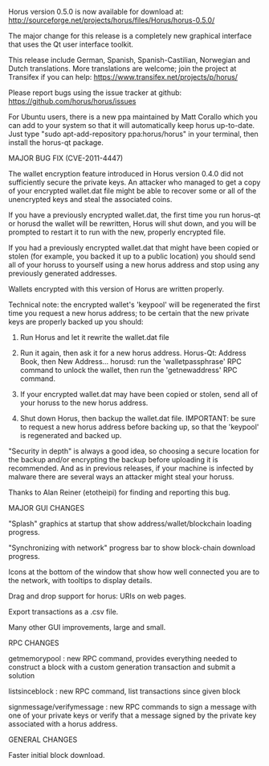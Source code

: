 Horus version 0.5.0 is now available for download at:
http://sourceforge.net/projects/horus/files/Horus/horus-0.5.0/

The major change for this release is a completely new graphical interface that uses the Qt user interface toolkit.

This release include German, Spanish, Spanish-Castilian, Norwegian and Dutch translations. More translations are welcome; join the project at Transifex if you can help:
https://www.transifex.net/projects/p/horus/

Please report bugs using the issue tracker at github:
https://github.com/horus/horus/issues

For Ubuntu users, there is a new ppa maintained by Matt Corallo which you can add to your system so that it will automatically keep horus up-to-date.  Just type "sudo apt-add-repository ppa:horus/horus" in your terminal, then install the horus-qt package.

MAJOR BUG FIX  (CVE-2011-4447)

The wallet encryption feature introduced in Horus version 0.4.0 did not sufficiently secure the private keys. An attacker who
managed to get a copy of your encrypted wallet.dat file might be able to recover some or all of the unencrypted keys and steal the
associated coins.

If you have a previously encrypted wallet.dat, the first time you run horus-qt or horusd the wallet will be rewritten, Horus will
shut down, and you will be prompted to restart it to run with the new, properly encrypted file.

If you had a previously encrypted wallet.dat that might have been copied or stolen (for example, you backed it up to a public
location) you should send all of your horuss to yourself using a new horus address and stop using any previously generated addresses.

Wallets encrypted with this version of Horus are written properly.

Technical note: the encrypted wallet's 'keypool' will be regenerated the first time you request a new horus address; to be certain that the
new private keys are properly backed up you should:

1. Run Horus and let it rewrite the wallet.dat file

2. Run it again, then ask it for a new horus address.
Horus-Qt: Address Book, then New Address...
horusd: run the 'walletpassphrase' RPC command to unlock the wallet,  then run the 'getnewaddress' RPC command.

3. If your encrypted wallet.dat may have been copied or stolen, send  all of your horuss to the new horus address.

4. Shut down Horus, then backup the wallet.dat file.
IMPORTANT: be sure to request a new horus address before backing up, so that the 'keypool' is regenerated and backed up.

"Security in depth" is always a good idea, so choosing a secure location for the backup and/or encrypting the backup before uploading it is recommended. And as in previous releases, if your machine is infected by malware there are several ways an attacker might steal your horuss.

Thanks to Alan Reiner (etotheipi) for finding and reporting this bug.

MAJOR GUI CHANGES

"Splash" graphics at startup that show address/wallet/blockchain loading progress.

"Synchronizing with network" progress bar to show block-chain download progress.

Icons at the bottom of the window that show how well connected you are to the network, with tooltips to display details.

Drag and drop support for horus: URIs on web pages.

Export transactions as a .csv file.

Many other GUI improvements, large and small.

RPC CHANGES

getmemorypool : new RPC command, provides everything needed to construct a block with a custom generation transaction and submit a solution

listsinceblock : new RPC command, list transactions since given block

signmessage/verifymessage : new RPC commands to sign a message with one of your private keys or verify that a message signed by the private key associated with a horus address.

GENERAL CHANGES

Faster initial block download.
